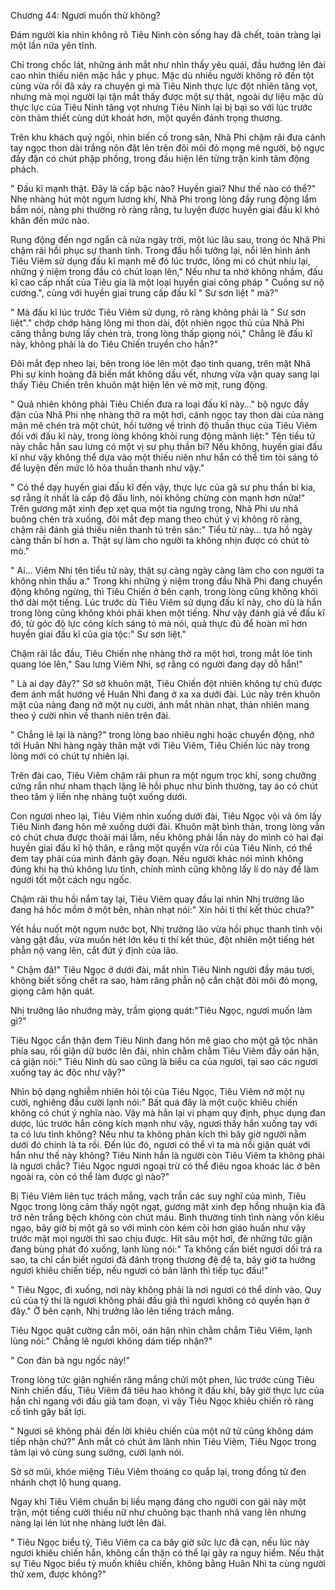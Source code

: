




Chương 44: Ngươi muốn thử không?


Đám người kia nhìn không rõ Tiêu Ninh còn sống hay đã chết, toàn tràng lại một lần nữa yên tĩnh.

Chỉ trong chốc lát, những ánh mắt như nhìn thấy yêu quái, đầu hướng lên đài cao nhìn thiếu niên mặc hắc y phục. Mặc dù nhiều người không rõ đến tột cùng vừa rồi đã xảy ra chuyện gì mà Tiêu Ninh thực lực đột nhiên tăng vọt, nhưng mà mọi người lại tận mắt thấy được một sự thật, ngoài dự liệu mặc dù thực lực của Tiêu Ninh tăng vọt nhưng Tiêu Ninh lại bị bại so với lúc trước còn thảm thiết cùng dứt khoát hơn, một quyền đánh trọng thương.

Trên khu khách quý ngồi, nhìn biến cố trong sân, Nhã Phi chậm rãi đưa cánh tay ngọc thon dài trắng nõn đặt lên trên đôi môi đỏ mọng mê người, bộ ngực đầy đặn có chút phập phồng, trong đầu hiện lên từng trận kinh tâm động phách.

" Đấu kĩ mạnh thật. Đây là cấp bậc nào? Huyền giai? Như thế nào có thể?" Nhẹ nhàng hút một ngụm lương khí, Nhã Phi trong lòng đầy rung động lẩm bẩm nói, nàng phi thường rõ ràng rằng, tu luyện được huyền giai đấu kĩ khó khăn đến mức nào.

Rung động đến ngơ ngẩn cả nửa ngày trời, một lúc lâu sau, trong óc Nhã Phi chậm rãi hồi phục sự thanh tỉnh. Trong đầu hồi tưởng lại, nổi lên hình ảnh Tiêu Viêm sử dụng đấu kĩ mạnh mẽ đó lúc trước, lông mi có chút nhíu lại, những ý niệm trong đầu có chút loạn lên," Nếu như ta nhớ không nhầm, đấu kĩ cao cấp nhất của Tiêu gia là một loại huyền giai công pháp " Cuồng sư nộ cương.", cùng với huyền giai trung cấp đấu kĩ " Sư sơn liệt " mà?"

" Mà đấu kĩ lúc trước Tiêu Viêm sử dụng, rõ ràng không phải là " Sư sơn liệt"." chớp chớp hàng lông mi thon dài, đột nhiên ngọc thủ của Nhã Phi căng thẳng bưng lấy chén trà, trong lòng thấp giọng nói," Chẳng lẽ đấu kĩ này, không phải là do Tiêu Chiến truyền cho hắn?"

Đôi mắt đẹp nheo lại, bên trong lóe lên một đạo tinh quang, trên mặt Nhã Phi sự kinh hoàng đã biến mất không dấu vết, nhưng vừa vặn quay sang lại thấy Tiêu Chiến trên khuôn mặt hiện lên vẻ mờ mịt, rung động.

" Quả nhiên không phải Tiêu Chiến đưa ra loại đấu kĩ này…" bộ ngực đầy đặn của Nhã Phi nhẹ nhàng thở ra một hơi, cánh ngọc tay thon dài của nàng mân mê chén trà một chút, hồi tưởng về trình độ thuần thục của Tiêu Viêm đối với đấu kĩ này, trong lòng không khỏi rung động mãnh liệt:" Tên tiểu tử này chắc hẳn sau lưng có một vị sư phụ thần bí? Nếu không, huyền giai đấu kĩ như vậy không thể dựa vào một thiếu niên như hắn có thể tìm tòi sáng tỏ để luyện đến mức lô hỏa thuần thanh như vậy."

" Có thể dạy huyền giai đấu kĩ đến vậy, thực lực của gã sư phụ thần bí kia, sợ rằng ít nhất là cấp độ đấu linh, nói không chừng còn mạnh hơn nữa!" Trên gương mặt xinh đẹp xẹt qua một tia ngưng trọng, Nhã Phi ưu nhã buông chén trà xuống, đôi mắt đẹp mang theo chút ý vị không rõ ràng, chậm rãi đánh giá thiếu niên thanh tú trên sân:" Tiểu tử này… tựa hồ ngày càng thần bí hơn a. Thật sự làm cho người ta không nhịn được có chút tò mò."

" Ai… Viêm Nhi tên tiểu tử này, thật sự càng ngày càng làm cho con người ta không nhìn thấu a." Trong khi những ý niệm trong đầu Nhã Phi đang chuyển động không ngừng, thì Tiêu Chiến ở bên cạnh, trong lòng cũng không khỏi thở dài một tiếng. Lúc trước dù Tiêu Viêm sử dụng đấu kĩ này, cho dù là hắn trong lòng cũng không khỏi phải khen một tiếng. Như vậy đánh giá về đấu kĩ đó, từ góc độ lực công kích sáng tỏ mà nói, quả thực đủ để hoàn mĩ hơn huyền giai đấu kĩ của gia tộc:" Sư sơn liệt."

Chậm rãi lắc đầu, Tiêu Chiến nhẹ nhàng thở ra một hơi, trong mắt lóe tinh quang lóe lên," Sau lưng Viêm Nhi, sợ rằng có người đang dạy dỗ hắn!"

" Là ai dạy đây?" Sờ sờ khuôn mặt, Tiêu Chiến đột nhiên không tự chủ được đem ánh mắt hướng về Huân Nhi đang ở xa xa dưới đài. Lúc này trên khuôn mặt của nàng đang nở một nụ cười, ánh mắt nhàn nhạt, thản nhiên mang theo ý cười nhìn về thanh niên trên đài.

" Chẳng lẽ lại là nàng?" trong lòng bao nhiêu nghi hoặc chuyển động, nhớ tới Huân Nhi hàng ngày thân mật với Tiêu Viêm, Tiêu Chiến lúc này trong lòng mới có chút tự nhiên lại.

Trên đài cao, Tiêu Viêm chậm rãi phun ra một ngụm trọc khí, song chưởng cứng rắn như nham thạch lặng lẽ hồi phục như bình thường, tay áo có chút theo tâm ý liền nhẹ nhàng tuột xuống dưới.

Con ngươi nheo lại, Tiêu Viêm nhìn xuống dưới đài, Tiêu Ngọc vội vã ôm lấy Tiêu Ninh đang hôn mê xuống dưới đài. Khuôn mặt bình thản, trong lòng vẫn có chút chưa được thoải mái lắm, nếu không phải lần này do mình có hai đại huyền giai đấu kĩ hộ thân, e rằng một quyền vừa rồi của Tiêu Ninh, có thể đem tay phải của mình đánh gãy đoạn. Nếu người khác nói mình không đúng khi hạ thủ không lưu tình, chính mình cũng không lấy lí do này để làm người tốt một cách ngu ngốc.

Chậm rãi thu hồi nắm tay lại, Tiêu Viêm quay đầu lại nhìn Nhị trưởng lão đang há hốc mồm ở một bên, nhàn nhạt nói:" Xin hỏi tỉ thí kết thúc chưa?"

Yết hầu nuốt một ngụm nước bọt, Nhị trưởng lão vừa hồi phục thanh tỉnh vội vàng gật đầu, vừa muốn hét lớn kêu tỉ thí kết thúc, đột nhiên một tiếng hét phẫn nộ vang lên, cắt đứt ý định của lão.

" Chậm đã!" Tiêu Ngọc ở dưới đài, mắt nhìn Tiêu Ninh người đầy máu tươi, không biết sống chết ra sao, hàm răng phẫn nộ cắn chặt đôi môi đỏ mọng, giọng căm hận quát.

Nhị trưởng lão nhướng mày, trầm giọng quát:"Tiêu Ngọc, ngươi muốn làm gì?"

Tiêu Ngọc cẩn thận đem Tiêu Ninh đang hôn mê giao cho một gã tộc nhân phía sau, rồi giận dữ bước lên đài, nhìn chằm chằm Tiêu Viêm đầy oán hận, cả giận nói:" Tiêu Ninh dù sao cũng là biểu ca của ngươi, tại sao các ngươi xuống tay ác độc như vậy?"

Nhìn bộ dạng nghiễm nhiên hỏi tội của Tiêu Ngọc, Tiêu Viêm nở một nụ cười, nghiêng đầu cười lạnh nói:" Bất quá đây là một cuộc khiêu chiến không có chút ý nghĩa nào. Vậy mà hắn lại vi phạm quy định, phục dụng đan dược, lúc trước hắn công kích mạnh như vậy, ngươi thấy hắn xuống tay với ta có lưu tình không? Nếu như ta không phản kích thì bây giờ người nằm dưới đó chính là ta rồi. Đến lúc đó, ngươi có thể vì ta mà nổi giận quát với hắn như thế này không? Tiêu Ninh hắn là người còn Tiêu Viêm ta không phải là ngươi chắc? Tiêu Ngọc ngươi ngoại trừ có thể điêu ngoa khoác lác ở bên ngoài ra, còn có thể làm được gì nào?"

Bị Tiêu Viêm liên tục trách mắng, vạch trần các suy nghĩ của mình, Tiêu Ngọc trong lòng cảm thấy ngột ngạt, gương mặt xinh đẹp hồng nhuận kia đã trở nên trắng bệch không còn chút máu. Bình thường tính tình nàng vốn kiêu ngạo, bây giờ bị một gã so với mình còn kém cỏi hơn giáo huấn như vậy trước mặt mọi người thì sao chịu được. Hít sâu một hơi, đè những tức giận đang bùng phát đó xuống, lạnh lùng nói:" Ta không cần biết ngươi dối trá ra sao, ta chỉ cần biết ngươi đã đánh trọng thương đệ đệ ta, bây giờ ta hướng ngươi khiêu chiến tiếp, nếu ngươi có bản lãnh thì tiếp tục đấu!"

" Tiêu Ngọc, đi xuống, nơi này không phải là nơi ngươi có thể dính vào. Quy củ của tỷ thí là ngươi không phải đấu giả thì ngươi không có quyền hạn ở đây." Ở bên cạnh, Nhị trưởng lão lên tiếng trách mắng.

Tiêu Ngọc quật cường cắn môi, oán hận nhìn chằm chắm Tiêu Viêm, lạnh lùng nói:" Chẳng lẽ ngươi không dám tiếp nhận?"

" Con đàn bà ngu ngốc này!"

Trong lòng tức giận nghiến răng mắng chửi một phen, lúc trước cùng Tiêu Ninh chiến đấu, Tiêu Viêm đã tiêu hao không ít đấu khí, bây giờ thực lực của hắn chỉ ngang với đấu giả tam đoạn, vì vậy Tiêu Ngọc khiêu chiến rõ ràng cố tình gây bất lợi.

" Ngươi sẽ không phải đến lời khiêu chiến của một nữ tử cũng không dám tiếp nhận chứ?" Ánh mắt có chút âm lãnh nhìn Tiêu Viêm, Tiêu Ngọc trong tâm lại vô cùng sung sướng, cười lạnh nói.

Sờ sờ mũi, khóe miệng Tiêu Viêm thoáng co quắp lại, trong đồng tử đen nhánh chợt lộ hung quang.

Ngay khi Tiêu Viêm chuẩn bị liều mạng đáng cho người con gái này một trận, một tiếng cười thiếu nữ như chuông bạc thanh nhã vang lên nhưng nàng lại lén lút nhẹ nhàng lướt lên đài.

" Tiêu Ngọc biểu tỷ, Tiêu Viêm ca ca bây giờ sức lực đã cạn, nếu lúc này ngươi khiêu chiến hắn, không cẩn thận có thể lại gây ra nguy hiểm. Nếu thật sự Tiêu Ngọc biểu tỷ muốn khiêu chiến, không bằng Huân Nhi ta cùng người thử xem, được không?"




